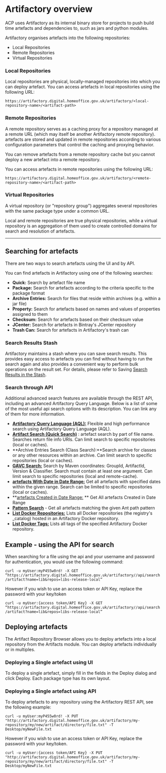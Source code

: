 
# Artifactory overview

ACP uses Artifactory as its internal binary store for projects to push build time artefacts and dependencies to, such as jars and python modules.

Artifactory organises artefacts into the following repositories:

- Local Repositories
- Remote Repositories
- Virtual Repositories

### Local Repositories

Local repositories are physical, locally-managed repositories into which you can deploy artefact.
You can access artefacts in local repositories using the following URL:

`https://artifactory.digital.homeoffice.gov.uk/artifactory/<local-repository-name>/<artifact-path>`

### Remote Repositories

A remote repository serves as a caching proxy for a repository managed at a remote URL (which may itself be another Artifactory remote repository).  artefacts are stored and updated in remote repositories according to various configuration parameters that control the caching and proxying behavior.

You can remove artefacts from a remote repository cache but you cannot deploy a new artefact into a remote repository.

You can access artefacts in remote repositories using the following URL:

`https://artifactory.digital.homeoffice.gov.uk/artifactory/<remote-repository-name>/<artifact-path>`

### Virtual Repositories

A virtual repository (or "repository group") aggregates several repositories with the same package type under a common URL.

Local and remote repositories are true physical repositories, while a virtual repository is an aggregation of them used to create controlled domains for search and resolution of artefacts.

---------------------------------------------

## Searching for artefacts

There are two ways to search artefacts using the UI and by API.


You can find artefacts in Artifactory using one of the following searches:

- **Quick:** Search by artefact file name
- **Package:** Search for artefacts according to the criteria specific to the package format
- **Archive Entries:** Search for files that reside within archives (e.g. within a jar file)
- **Property:** Search for artefacts based on names and values of properties assigned to them
- **Checksum:** Search for artefacts based on their checksum value
- **JCenter:** Search for artefacts in Bintray's JCenter repository
- **Trash Can:** Search for artefacts in Artifactory's trash can


### Search Results Stash

Artifactory maintains a stash where you can save search results. This provides easy access to artefacts you can find without having to run the search again and also provides a convenient way to perform bulk operations on the result set.
For details, please refer to Saving [Search Results in the Stash](https://www.jfrog.com/confluence/display/RTF6X/Smart+Searches#SmartSearches-SavingSearchResultsintheStash).

### Search through API

Additional advanced search features are available through the REST API, including an advanced Artifactory Query Language.  Below is a list of some of the most useful api search options with its description. You can link any of them for more information.

- **[Artifactory Query Language (AQL):](https://www.jfrog.com/confluence/display/JFROG/Artifactory+REST+API#:~:text=SEARCHES-,Artifactory%20Query%20Language,-%28AQL%29)**  Flexible and high performance search using Artifactory Query Language (AQL).
- **[Artifact Search (Quick Search)](https://www.jfrog.com/confluence/display/JFROG/Artifactory+REST+API#:~:text=Query%20Language%20%28AQL%29-,Artifact%20Search%20%28Quick%20Search%29,-Archive%20Entries%20Search)** : artefact search by part of file name. Searches return file info URIs. Can limit search to specific repositories (local or caches).
- **Archive Entries Search (Class Search):**Search archive for classes or any other resources within an archive. Can limit search to specific repositories (local or caches).
- **[GAVC Search:](https://www.jfrog.com/confluence/display/JFROG/Artifactory+REST+API#:~:text=Search%20%28Class%20Search%29-,GAVC%20Search,-Property%20Search)** Search by Maven coordinates: GroupId, ArtifactId, Version & Classifier. Search must contain at least one argument. Can limit search to specific repositories (local and remote-cache).
- **[artefacts With Date in Date Range:](https://www.jfrog.com/confluence/display/JFROG/Artifactory+REST+API#:~:text=Not%20Downloaded%20Since-,artefacts%20With%20Date%20in%C2%A0Date%20Range,-artefacts%20Created%20in)** Get all artefacts with specified dates within the given range. Search can be limited to specific repositories (local or caches).
- **[artefacts Created in Date Range:](https://www.jfrog.com/confluence/display/JFROG/Artifactory+REST+API#:~:text=in%C2%A0Date%20Range-,artefacts%20Created%20in%20Date%20Range,-Pattern%20Search) ** Get All artefacts Created in Date Range
- **[Pattern Search](https://www.jfrog.com/confluence/display/JFROG/Artifactory+REST+API#:~:text=in%20Date%20Range-,Pattern%20Search,-Builds%20for%20Dependency)** - Get all artefacts matching the given Ant path pattern
- **[List Docker Repositories:](https://www.jfrog.com/confluence/display/JFROG/Artifactory+REST+API#:~:text=Build%20artefacts%20Search-,List%20Docker%20Repositories,-List%20Docker%C2%A0Tags)** Lists all Docker repositories (the registry's _catalog) hosted in an Artifactory Docker repository.
- **[List Docker Tags:](https://www.jfrog.com/confluence/display/JFROG/Artifactory+REST+API#:~:text=List%20Docker%20Repositories-,List%20Docker%C2%A0Tags,-SECURITY)**  Lists all tags of the specified Artifactory Docker repository.


## Example - using the API for search
When searching  for a file using the api and your username and password for authentication, you would use the following command:

`curl -u myUser:myP455w0rd! -X GET “https://artifactory.digital.homeoffice.gov.uk/artifactory//api/search/artifact?name=lib&repos=libs-release-local”`

However if you wish to use an access token  or  API Key, replace the password with your key/token

`curl -u myUser:{access token/API Key} -X GET “https://artifactory.digital.homeoffice.gov.uk/artifactory//api/search/artifact?name=lib&repos=libs-release-local”`


## Deploying artefacts

The Artifact Repository Browser allows you to deploy artefacts into a local repository from the Artifacts module. You can deploy artefacts individually or in multiples.

### Deploying a Single artefact using UI

To deploy a single artefact, simply fill in the fields in the Deploy dialog and click Deploy. Each package type has its own layout.

### Deploying a Single artefact using API

To deploy artefacts to any repository using the Artifactory REST API, see the following example:

`curl -u myUser:myP455w0rd! -X PUT "http://artifactory.digital.homeoffice.gov.uk/artifactory/my-repository/my/new/artifact/directory/file.txt" -T Desktop/myNewFile.txt`

However if you wish to use an access token  or  API Key, replace the password with your key/token.

`curl -u myUser:{access token/API Key} -X PUT "http://artifactory.digital.homeoffice.gov.uk/artifactory/my-repository/my/new/artifact/directory/file.txt" -T Desktop/myNewFile.txt`
